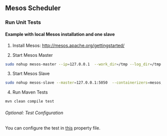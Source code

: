 ## Mesos Scheduler

### Run Unit Tests

#### Example with local Mesos installation and one slave

1. Install Mesos: http://mesos.apache.org/gettingstarted/


2. Start Mesos Master

  ~~~BASH
  sudo nohup mesos-master --ip=127.0.0.1  --work_dir=/tmp --log_dir=/tmp > mesos-master.log 2>&1 &
  ~~~

3. Start Mesos Slave 

  ~~~BASH
  sudo nohup mesos-slave --master=127.0.0.1:5050  --containerizers=mesos,docker > mesos-slave.log 2>&1 &
  ~~~

4. Run Maven Tests

  ~~~BASH
  mvn clean compile test
  ~~~

###### Optional: Test Configuration

You can configure the test in [this](src/test/resources/mesosConf.properties) property file.
